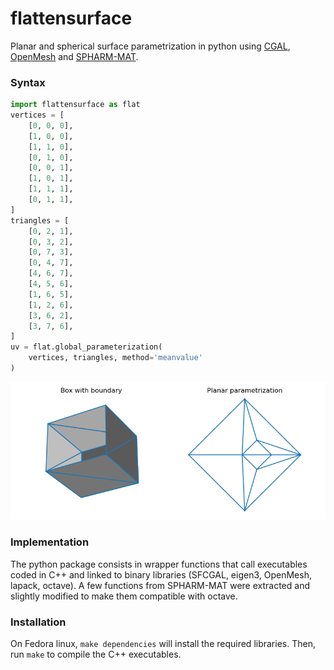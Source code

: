 # flattensurface

Planar and spherical surface parametrization in python using [CGAL](https://doc.cgal.org/latest/Surface_mesh_parameterization), [OpenMesh](https://www.graphics.rwth-aachen.de/software/openmesh/) and [SPHARM-MAT](https://www.med.upenn.edu/shenlab/spharm-mat.html).

### Syntax

```python
import flattensurface as flat
vertices = [
    [0, 0, 0],
    [1, 0, 0],
    [1, 1, 0],
    [0, 1, 0],
    [0, 0, 1],
    [1, 0, 1],
    [1, 1, 1],
    [0, 1, 1],
]
triangles = [
    [0, 2, 1],
    [0, 3, 2],
    [0, 7, 3],
    [0, 4, 7],
    [4, 6, 7],
    [4, 5, 6],
    [1, 6, 5],
    [1, 2, 6],
    [3, 6, 2],
    [3, 7, 6],
]
uv = flat.global_parameterization(
    vertices, triangles, method='meanvalue'
)
```

![example](tests/example.png)

### Implementation

The python package consists in wrapper functions that call executables coded in C++ and linked to binary libraries (SFCGAL, eigen3, OpenMesh, lapack, octave). A few functions from SPHARM-MAT were extracted and slightly modified to make them compatible with octave.

### Installation

On Fedora linux, ```make dependencies``` will install the required libraries. Then, run ```make``` to compile the C++ executables.